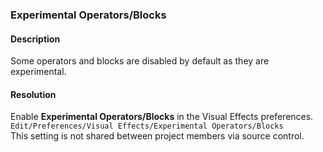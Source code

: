 ### Experimental Operators/Blocks
#### Description
Some operators and blocks are disabled by default as they are experimental.

#### Resolution
Enable **Experimental Operators/Blocks** in the Visual Effects preferences.  
`Edit/Preferences/Visual Effects/Experimental Operators/Blocks`  
This setting is not shared between project members via source control.